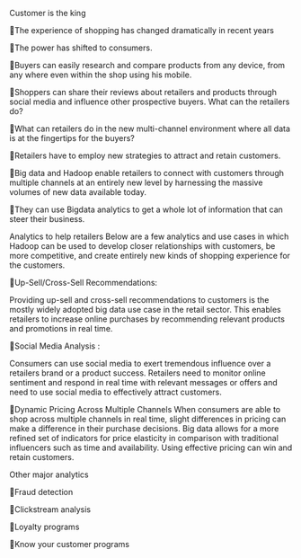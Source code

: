 
Customer is the king

The experience of shopping has changed dramatically in recent years

The power has shifted to consumers.

Buyers can easily research and compare products from any device, from any where even within the shop using his mobile.

Shoppers can share their reviews about retailers and products through social media and influence other prospective buyers. What can the retailers do?

What can retailers do in the new multi-channel environment where all data is at the fingertips for the buyers?

Retailers have to employ new strategies to attract and retain customers.

Big data and Hadoop enable retailers to connect with customers through multiple channels at an entirely new level by harnessing the massive volumes of new data available today.

They can use Bigdata analytics to get a whole lot of information that can steer their business.

Analytics to help retailers Below are a few analytics and use cases in which Hadoop can be used to develop closer relationships with customers, be more competitive, and create entirely new kinds of shopping experience for the customers.

Up-Sell/Cross-Sell Recommendations:

Providing up-sell and cross-sell recommendations to customers is the mostly widely adopted big data use case in the retail sector. This enables retailers to increase online purchases by recommending relevant products and promotions in real time.

Social Media Analysis :

Consumers can use social media to exert tremendous influence over a retailers brand or a product success. Retailers need to monitor online sentiment and respond in real time with relevant messages or offers and need to use social media to effectively attract customers.

Dynamic Pricing Across Multiple Channels When consumers are able to shop across multiple channels in real time, slight differences in pricing can make a difference in their purchase decisions. Big data allows for a more refined set of indicators for price elasticity in comparison with traditional influencers such as time and availability. Using effective pricing can win and retain customers. 

Other major analytics

Fraud detection

Clickstream analysis

Loyalty programs

Know your customer programs
